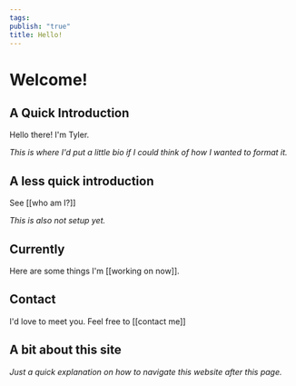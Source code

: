 ```yaml
---
tags: 
publish: "true"
title: Hello!
---
```



# Welcome!


## A Quick Introduction

Hello there! I'm Tyler. 

*This is where I'd put a little bio if I could think of how I wanted to format it.*


## A less quick introduction

See [[who am I?]]

*This is also not setup yet.*


## Currently

Here are some things I'm [[working on now]].


## Contact

I'd love to meet you. Feel free to [[contact me]]


## A bit about this site

*Just a quick explanation on how to navigate this website after this page.*

